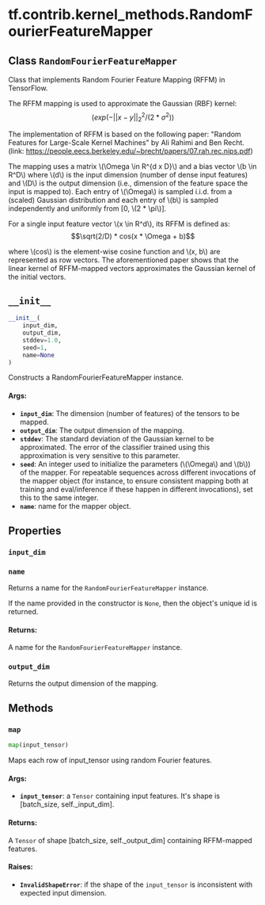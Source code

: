 <div itemscope itemtype="http://developers.google.com/ReferenceObject">
<meta itemprop="name" content="tf.contrib.kernel_methods.RandomFourierFeatureMapper" />
<meta itemprop="path" content="Stable" />
<meta itemprop="property" content="input_dim"/>
<meta itemprop="property" content="name"/>
<meta itemprop="property" content="output_dim"/>
<meta itemprop="property" content="__init__"/>
<meta itemprop="property" content="map"/>
</div>

# tf.contrib.kernel_methods.RandomFourierFeatureMapper

## Class `RandomFourierFeatureMapper`

Class that implements Random Fourier Feature Mapping (RFFM) in TensorFlow.



<!-- Placeholder for "Used in" -->

The RFFM mapping is used to approximate the Gaussian (RBF) kernel:
$$(exp(-||x-y||_2^2 / (2 * \sigma^2))$$

The implementation of RFFM is based on the following paper:
"Random Features for Large-Scale Kernel Machines" by Ali Rahimi and Ben Recht.
(link: https://people.eecs.berkeley.edu/~brecht/papers/07.rah.rec.nips.pdf)

The mapping uses a matrix \\(\Omega \in R^{d x D}\\) and a bias vector
\\(b \in R^D\\) where \\(d\\) is the input dimension (number of dense input
features) and \\(D\\) is the output dimension (i.e., dimension of the feature
space the input is mapped to). Each entry of \\(\Omega\\) is sampled i.i.d.
from a (scaled) Gaussian distribution and each entry of \\(b\\) is sampled
independently and uniformly from [0, \\(2 * \pi\\)].

For a single input feature vector \\(x \in R^d\\), its RFFM is defined as:
$$\sqrt(2/D) * cos(x * \Omega + b)$$

where \\(cos\\) is the element-wise cosine function and \\(x, b\\) are
represented as row vectors. The aforementioned paper shows that the linear
kernel of RFFM-mapped vectors approximates the Gaussian kernel of the initial
vectors.

<h2 id="__init__"><code>__init__</code></h2>

``` python
__init__(
    input_dim,
    output_dim,
    stddev=1.0,
    seed=1,
    name=None
)
```

Constructs a RandomFourierFeatureMapper instance.


#### Args:


* <b>`input_dim`</b>: The dimension (number of features) of the tensors to be mapped.
* <b>`output_dim`</b>: The output dimension of the mapping.
* <b>`stddev`</b>: The standard deviation of the Gaussian kernel to be approximated.
  The error of the classifier trained using this approximation is very
  sensitive to this parameter.
* <b>`seed`</b>: An integer used to initialize the parameters (\\(\Omega\\) and
  \\(b\\)) of the mapper. For repeatable sequences across different
  invocations of the mapper object (for instance, to ensure consistent
  mapping both at training and eval/inference if these happen in
  different invocations), set this to the same integer.
* <b>`name`</b>: name for the mapper object.



## Properties

<h3 id="input_dim"><code>input_dim</code></h3>




<h3 id="name"><code>name</code></h3>

Returns a name for the `RandomFourierFeatureMapper` instance.

If the name provided in the constructor is `None`, then the object's unique
id is returned.

#### Returns:

A name for the `RandomFourierFeatureMapper` instance.


<h3 id="output_dim"><code>output_dim</code></h3>

Returns the output dimension of the mapping.




## Methods

<h3 id="map"><code>map</code></h3>

``` python
map(input_tensor)
```

Maps each row of input_tensor using random Fourier features.


#### Args:


* <b>`input_tensor`</b>: a `Tensor` containing input features. It's shape is
[batch_size, self._input_dim].


#### Returns:

A `Tensor` of shape [batch_size, self._output_dim] containing RFFM-mapped
features.



#### Raises:


* <b>`InvalidShapeError`</b>: if the shape of the `input_tensor` is inconsistent with
  expected input dimension.



